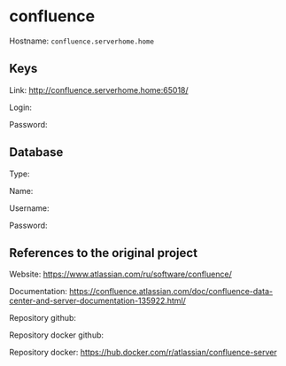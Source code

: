 # confluence
Hostname: `confluence.serverhome.home`

## Keys
Link: http://confluence.serverhome.home:65018/

Login:

Password:

## Database
Type:

Name:

Username:

Password:

## References to the original project
Website: https://www.atlassian.com/ru/software/confluence/

Documentation: https://confluence.atlassian.com/doc/confluence-data-center-and-server-documentation-135922.html/

Repository github:

Repository docker github:

Repository docker: https://hub.docker.com/r/atlassian/confluence-server